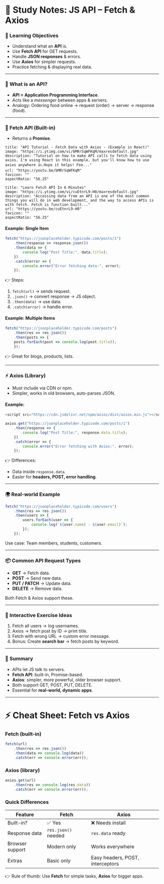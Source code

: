 # 📘 Study Notes: JS API – Fetch & Axios

### 🎯 Learning Objectives

- Understand what an **API** is.
- Use **Fetch API** for GET requests.
- Handle **JSON responses** & errors.
- Use **Axios** for simpler requests.
- Practice fetching & displaying real data.

---

### 🔑 What is an API?

- **API = Application Programming Interface**.
- Acts like a _messenger_ between apps & servers.
- Analogy: Ordering food online → request (order) → server → response (food).

---

### 🚀 Fetch API (Built-in)

- Returns a **Promise**.

```embed
title: "API Tutorial - Fetch Data with Axios - (Example in React)"
image: "https://i.ytimg.com/vi/bMRrSqWFKqM/maxresdefault.jpg"
description: "Tutorial on how to make API calls to fetch data using axios. I'm using React in this example, but you'll know how to use axios anywhere 👍.Hope it helps! Fee..."
url: "https://youtu.be/bMRrSqWFKqM"
favicon: ""
aspectRatio: "56.25"
```

```embed
title: "Learn Fetch API In 6 Minutes"
image: "https://i.ytimg.com/vi/cuEtnrL9-H0/maxresdefault.jpg"
description: "Accessing data from an API is one of the most common things you will do in web development, and the way to access APIs is with fetch. Fetch is function built..."
url: "https://youtu.be/cuEtnrL9-H0"
favicon: ""
aspectRatio: "56.25"
```


#### Example: Single Item

```js
fetch("https://jsonplaceholder.typicode.com/posts/1")
	.then(response => response.json())   
	.then(data => {
		console.log("Post Title:", data.title);
	})   
	.catch(error => {     
		console.error("Error fetching data:", error);   
	});
```

👉 Steps:

1. `fetch(url)` → sends request.
2. `.json()` → convert response → JS object.
3. `.then(data)` → use data.
4. `.catch(error)` → handle error.

#### Example: Multiple Items

```js
fetch("https://jsonplaceholder.typicode.com/posts")
	.then(res => res.json())
	.then(posts => {
	posts.forEach(post => console.log(post.title));
	});
```

👉 Great for blogs, products, lists.

---

### ⚡ Axios (Library)

- Must include via CDN or npm.
- Simpler, works in old browsers, auto-parses JSON.

#### Example:

```js
<script src="https://cdn.jsdelivr.net/npm/axios/dist/axios.min.js"></script>

axios.get("https://jsonplaceholder.typicode.com/posts/1")   
	.then(response => {
		console.log("Post Title:", response.data.title);
	})   
	.catch(error => {
		console.error("Error fetching with Axios:", error);
	});
```

👉 Differences:

- Data inside `response.data`.
- Easier for **headers, POST, error handling**.

---

### 🌍 Real-world Example

```js
fetch("https://jsonplaceholder.typicode.com/users")   
	.then(res => res.json())   
	.then(users => {
		users.forEach(user => {
			console.log(`${user.name} - ${user.email}`);
		});
	});
```

Use case: Team members, students, customers.

---

### 📦 Common API Request Types

- **GET** → Fetch data.
- **POST** → Send new data.
- **PUT / PATCH** → Update data.
- **DELETE** → Remove data.

Both Fetch & Axios support these.

---

### 🧩 Interactive Exercise Ideas

1. Fetch all users → log usernames.
2. Axios → fetch post by ID → print title.
3. Fetch with wrong URL → custom error message.
4. Bonus: Create **search bar** → fetch posts by keyword.

---

### 📌 Summary

- APIs let JS talk to servers.
- **Fetch API**: built-in, Promise-based.
- **Axios**: simpler, more powerful, older browser support.
- Both support GET, POST, PUT, DELETE.
- Essential for **real-world, dynamic apps**.

---

# ⚡ Cheat Sheet: Fetch vs Axios

### Fetch (built-in)

```js
fetch(url)   
	.then(res => res.json())   
	.then(data => console.log(data))   
	.catch(err => console.error(err));
```

### Axios (library)

```js
axios.get(url)   
	.then(res => console.log(res.data))   
	.catch(err => console.error(err));
```

### Quick Differences

|Feature|Fetch|Axios|
|---|---|---|
|Built-in?|✅ Yes|❌ Needs install|
|Response data|`res.json()` needed|`res.data` ready|
|Browser support|Modern only|Works everywhere|
|Extras|Basic only|Easy headers, POST, interceptors|

👉 Rule of thumb: Use **Fetch** for simple tasks, **Axios** for bigger apps.